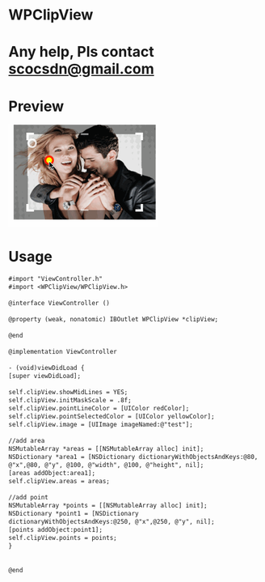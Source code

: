 # WPClipView
# Any help, Pls contact scocsdn@gmail.com

# Preview
<img src="https://github.com/Jonhson123/WPClipView/blob/master/demo.gif" width = "297" height = "205" align=center />

# Usage
```objc
#import "ViewController.h"
#import <WPClipView/WPClipView.h>

@interface ViewController ()

@property (weak, nonatomic) IBOutlet WPClipView *clipView;

@end

@implementation ViewController

- (void)viewDidLoad {
[super viewDidLoad];

self.clipView.showMidLines = YES;
self.clipView.initMaskScale = .8f;
self.clipView.pointLineColor = [UIColor redColor];
self.clipView.pointSelectedColor = [UIColor yellowColor];
self.clipView.image = [UIImage imageNamed:@"test"];

//add area
NSMutableArray *areas = [[NSMutableArray alloc] init];
NSDictionary *area1 = [NSDictionary dictionaryWithObjectsAndKeys:@80, @"x",@80, @"y", @100, @"width", @100, @"height", nil];
[areas addObject:area1];
self.clipView.areas = areas;

//add point
NSMutableArray *points = [[NSMutableArray alloc] init];
NSDictionary *point1 = [NSDictionary dictionaryWithObjectsAndKeys:@250, @"x",@250, @"y", nil];
[points addObject:point1];
self.clipView.points = points;
}


@end
```
